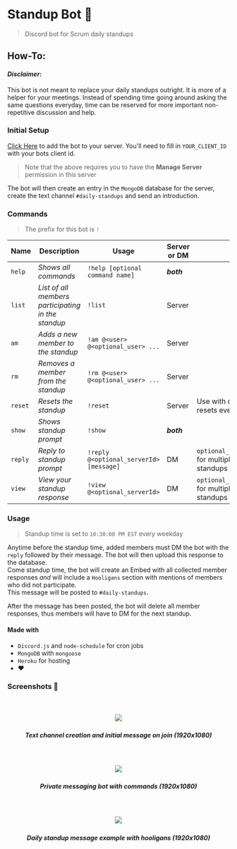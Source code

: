 # Standup Bot 🤖
> Discord bot for Scrum daily standups

## How-To:

#### *Disclaimer:* 

This bot is not meant to replace your daily standups outright. It is more of a helper for your meetings. Instead of spending time going around asking the same questions everyday, time can be reserved for more important non-repetitive discussion and help.

### Initial Setup 

[Click Here](https://discord.com/oauth2/authorize?client_id=YOUR_CLIENT_ID&scope=bot&permissions=355408) to add the bot to your server. You'll need to fill in `YOUR_CLIENT_ID` with your bots client id.
> Note that the above requires you to have the **Manage Server** permission in this server  

The bot will then create an entry in the `MongoDB` database for the server, create the text channel `#daily-standups` and send an introduction.

### Commands
> The prefix for this bot is `!`

| Name    | Description                                        | Usage                                   | Server or DM |                                             |
| ------- | -------------------------------------------------- | --------------------------------------- | ------------ | ------------------------------------------- |
| `help`  | *Shows all commands*                               | `!help [optional command name]`         | **_both_**   |                                             |
| `list`  | *List of all members participating in the standup* | `!list`                                 | Server       |                                             |
| `am`    | *Adds a new member to the standup*                 | `!am @<user> @<optional_user> ...`      | Server       |                                             |
| `rm`    | *Removes a member from the standup*                | `!rm @<user> @<optional_user> ...`      | Server       |                                             |
| `reset` | *Resets the standup*                               | `!reset`                                | Server       | Use with caution, resets everything         |
| `show`  | *Shows standup prompt*                             | `!show`                                 | **_both_**   |                                             |
| `reply` | *Reply to standup prompt*                          | `!reply @<optional_serverId> [message]` | DM           | `optional_server_id`: for multiple standups |
| `view`  | *View your standup response*                       | `!view @<optional_serverId>`            | DM           | `optional_server_id`: for multiple standups |


### Usage
> Standup time is set to `10:30:00 PM EST` every weekday

Anytime before the standup time, added members must DM the bot with the `reply` followed by their message. The bot will then upload this response to the database.    
Come standup time, the bot will create an Embed with all collected member responses *and* will include a `Hooligans` section with mentions of members who did not participate.  
This message will be posted to `#daily-standups`.

After the message has been posted, the bot will delete all member responses, thus members will have to DM for the next standup.

#### Made with

- `Discord.js` and `node-schedule` for cron jobs
- `MongoDB` with `mongoose`
- `Heroku` for hosting
- :heart:


### Screenshots 📸
<br />

<h5 align="center">
  <img src="docs/screenshots/standup-bot-1.png" />
</h5>
<h5 align="center"> 

 *Text channel creation and initial message on join (1920x1080)*  

</h5>
<br />

<h5 align="center">
  <img src="docs/screenshots/standup-bot-2.png" />
</h5>
<h5 align="center"> 

 *Private messaging bot with commands (1920x1080)*  

</h5>
<br />

<h5 align="center">
  <img src="docs/screenshots/standup-bot-3.png" />
</h5>
<h5 align="center"> 

 *Daily standup message example with hooligans (1920x1080)*  

</h5>
